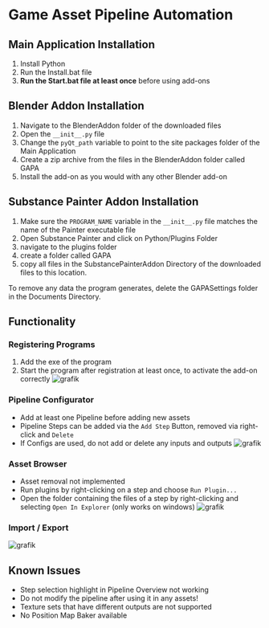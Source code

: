 # Game Asset Pipeline Automation
## Main Application Installation
1. Install Python
2. Run the Install.bat file
3. **Run the Start.bat file at least once** before using add-ons

## Blender Addon Installation
1. Navigate to the BlenderAddon folder of the downloaded files
2. Open the `__init__.py` file
3. Change the `pyQt_path` variable to point to the site packages folder of the Main Application
4. Create a zip archive from the files in the BlenderAddon folder called GAPA
5. Install the add-on as you would with any other Blender add-on

## Substance Painter Addon Installation
1. Make sure the `PROGRAM_NAME` variable in the `__init__.py` file matches the name of the Painter executable file
2. Open Substance Painter and click on Python/Plugins Folder
3. navigate to the plugins folder
4. create a folder called GAPA
5. copy all files in the SubstancePainterAddon Directory of the downloaded files to this location.

To remove any data the program generates, delete the GAPASettings folder in the Documents Directory.

## Functionality
### Registering Programs
1. Add the exe of the program
2. Start the program after registration at least once, to activate the add-on correctly
![grafik](https://user-images.githubusercontent.com/13368962/151027992-8ee00ab7-7987-40f2-aceb-d33df4258ca1.png)

### Pipeline Configurator
- Add at least one Pipeline before adding new assets
- Pipeline Steps can be added via the `Add Step` Button, removed via right-click and `Delete`
- If Configs are used, do not add or delete any inputs and outputs
![grafik](https://user-images.githubusercontent.com/13368962/151027781-143d3791-c304-4c39-84a9-08e7f82d6e65.png)

### Asset Browser
- Asset removal not implemented
- Run plugins by right-clicking on a step and choose `Run Plugin...`
- Open the folder containing the files of a step by right-clicking and selecting `Open In Explorer` (only works on windows)
![grafik](https://user-images.githubusercontent.com/13368962/151027548-150bb62f-f999-43ba-b800-a17cedfe4bfe.png)

### Import / Export
![grafik](https://user-images.githubusercontent.com/13368962/151029251-79f483c8-118a-4cb5-9c3f-fdeb3860534e.png)

## Known Issues
- Step selection highlight in Pipeline Overview not working
- Do not modify the pipeline after using it in any assets!
- Texture sets that have different outputs are not supported
- No Position Map Baker available
